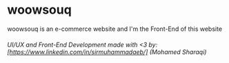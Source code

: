 # woowsouq
woowsouq is an e-commerce website and I'm the Front-End of this website


###### UI/UX and Front-End Development made with <3 by: [https://www.linkedin.com/in/sirmuhammadaeb/] (Mohamed Sharaqi)
